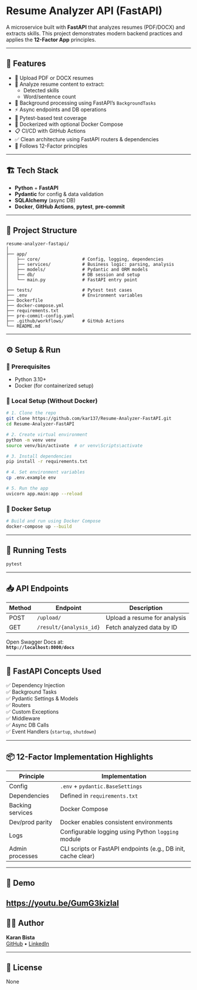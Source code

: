 # Resume Analyzer API (FastAPI)

A microservice built with **FastAPI** that analyzes resumes (PDF/DOCX) and extracts skills. This project demonstrates modern backend practices and applies the **12-Factor App** principles.

---

## 🚀 Features

- 📄 Upload PDF or DOCX resumes
- 🧠 Analyze resume content to extract:
  - Detected skills
  - Word/sentence count
- 🔄 Background processing using FastAPI’s `BackgroundTasks`
- ⚡ Async endpoints and DB operations
- 🧪 Pytest-based test coverage
- 🐳 Dockerized with optional Docker Compose
- 📋 CI/CD with GitHub Actions
- ✅ Clean architecture using FastAPI routers & dependencies
- 🧾 Follows 12-Factor principles

---

## 🏗️ Tech Stack

- **Python** + **FastAPI**
- **Pydantic** for config & data validation
- **SQLAlchemy** (async DB)
- **Docker**, **GitHub Actions**, **pytest**, **pre-commit**

---

## 📁 Project Structure

```
resume-analyzer-fastapi/
│
├── app/                 
│   ├── core/                # Config, logging, dependencies
│   ├── services/            # Business logic: parsing, analysis
│   ├── models/              # Pydantic and ORM models
│   ├── db/                  # DB session and setup
│   └── main.py              # FastAPI entry point
│
├── tests/                   # Pytest test cases
├── .env                     # Environment variables
├── Dockerfile
├── docker-compose.yml       
├── requirements.txt
├── pre-commit-config.yaml
├── .github/workflows/       # GitHub Actions
└── README.md
```

---

## ⚙️ Setup & Run

### 🔧 Prerequisites

- Python 3.10+
- Docker (for containerized setup)

### 🐍 Local Setup (Without Docker)

```bash
# 1. Clone the repo
git clone https://github.com/kar137/Resume-Analyzer-FastAPI.git
cd Resume-Analyzer-FastAPI

# 2. Create virtual environment
python -m venv venv
source venv/bin/activate  # or venv\Scripts\activate

# 3. Install dependencies
pip install -r requirements.txt

# 4. Set environment variables
cp .env.example env

# 5. Run the app
uvicorn app.main:app --reload
```

### 🐳 Docker Setup

```bash
# Build and run using Docker Compose
docker-compose up --build
```

---

## 🧪 Running Tests

```bash
pytest
```

---

## 📥 API Endpoints

| Method | Endpoint         | Description                  |
|--------|------------------|------------------------------|
| POST   | `/upload/`       | Upload a resume for analysis |
| GET    | `/result/{analysis_id}`   | Fetch analyzed data by ID    |

Open Swagger Docs at:  
**`http://localhost:8000/docs`**

---

## 🧪 FastAPI Concepts Used

✅ Dependency Injection  
✅ Background Tasks  
✅ Pydantic Settings & Models  
✅ Routers  
✅ Custom Exceptions  
✅ Middleware  
✅ Async DB Calls  
✅ Event Handlers (`startup`, `shutdown`)

---

## 📦 12-Factor Implementation Highlights

| Principle         | Implementation                                                  |
|------------------|------------------------------------------------------------------|
| Config           | `.env` + `pydantic.BaseSettings`                                 |
| Dependencies     | Defined in `requirements.txt`                                    |
| Backing services | Docker Compose                              |
| Dev/prod parity  | Docker enables consistent environments                           |
| Logs             | Configurable logging using Python `logging` module               |
| Admin processes  | CLI scripts or FastAPI endpoints (e.g., DB init, cache clear)    |

---

## 📸 Demo

https://youtu.be/GumG3kizIaI
---

## 👨‍💻 Author

**Karan Bista**  
[GitHub](https://github.com/kar137) • [LinkedIn](https://www.linkedin.com/in/karan-bista-6200242a1/)

---

## 📝 License
None
